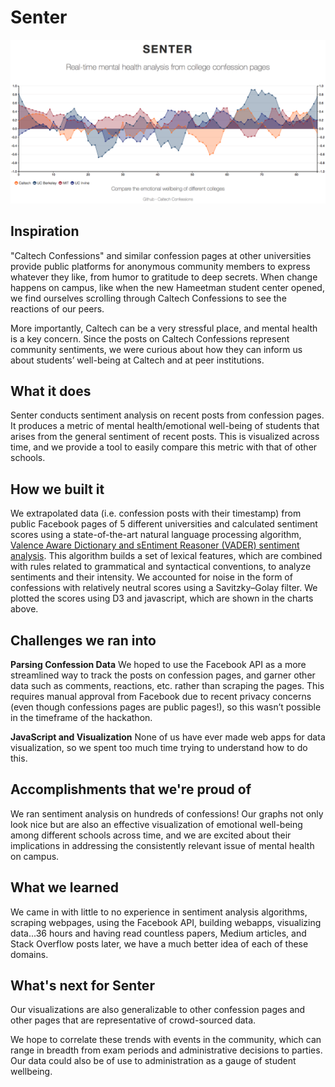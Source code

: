 # Senter

![Home](home.png)

## Inspiration
"Caltech Confessions" and similar confession pages at other universities provide public platforms for anonymous community members to express whatever they like, from humor to gratitude to deep secrets. When change happens on campus, like when the new Hameetman student center opened, we find ourselves scrolling through Caltech Confessions to see the reactions of our peers.

More importantly, Caltech can be a very stressful place, and mental health is a key concern. Since the posts on Caltech Confessions represent community sentiments, we were curious about how they can inform us about students’ well-being at Caltech and at peer institutions. 

## What it does
Senter conducts sentiment analysis on recent posts from confession pages. It produces a metric of mental health/emotional well-being of students that arises from the general sentiment of recent posts. This is visualized across time, and we provide a tool to easily compare this metric with that of other schools.

## How we built it
We extrapolated data (i.e. confession posts with their timestamp) from public Facebook pages of 5 different universities and calculated sentiment scores using a state-of-the-art natural language processing algorithm, [Valence Aware Dictionary and sEntiment Reasoner (VADER) sentiment analysis](https://github.com/cjhutto/vaderSentiment). This algorithm builds a set of lexical features, which are combined with rules related to grammatical and syntactical conventions, to analyze sentiments and their intensity. We accounted for noise in the form of confessions with relatively neutral scores using a Savitzky–Golay filter. We plotted the scores using D3 and javascript, which are shown in the charts above.

## Challenges we ran into
**Parsing Confession Data**
We hoped to use the Facebook API as a more streamlined way to track the posts on confession pages, and garner other data such as comments, reactions, etc. rather than scraping the pages. This requires manual approval from Facebook due to recent privacy concerns (even though confessions pages are public pages!), so this wasn’t possible in the timeframe of the hackathon.

**JavaScript and Visualization**
None of us have ever made web apps for data visualization, so we spent too much time trying to understand how to do this.

## Accomplishments that we're proud of
We ran sentiment analysis on hundreds of confessions! Our graphs not only look nice but are also an effective visualization of emotional well-being among different schools across time, and we are excited about their implications in addressing the consistently relevant issue of mental health on campus.

## What we learned
We came in with little to no experience in sentiment analysis algorithms, scraping webpages, using the Facebook API, building webapps, visualizing data...36 hours and having read countless papers, Medium articles, and Stack Overflow posts later, we have a much better idea of each of these domains.

## What's next for Senter

Our visualizations are also generalizable to other confession pages and other pages that are representative of crowd-sourced data.

We hope to correlate these trends with events in the community, which can range in breadth from exam periods and administrative decisions to parties. Our data could also be of use to administration as a gauge of student wellbeing.
